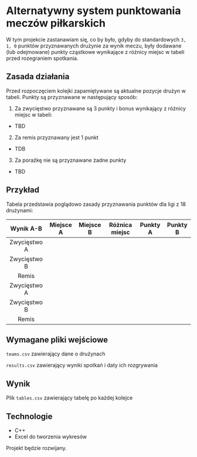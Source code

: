 # Alternatywny system punktowania meczów piłkarskich

W tym projekcie zastanawiam się, co by było, gdyby do standardowych ```3, 1, 0``` punktów przyznawanych drużynie za wynik meczu, były dodawane (lub odejmowane) punkty cząstkowe wynikające z różnicy miejsc w tabeli przed rozegraniem spotkania.

## Zasada działania

Przed rozpoczęciem kolejki zapamiętywane są aktualne pozycje drużyn w tabeli. Punkty są przyznawane w następujący sposób:
1. Za zwycięstwo przyznawane są 3 punkty i bonus wynikający z różnicy miejsc w tabeli:
  - TBD
2. Za remis przyznawany jest 1 punkt
  - TDB
3. Za porażkę nie są przyznawane żadne punkty
  - TBD

## Przykład

Tabela przedstawia poglądowo zasady przyznawania punktów dla ligi z 18 drużynami:

| Wynik A-B    | Miejsce A | Miejsce B | Różnica miejsc | Punkty A | Punkty B |
|:------------:|:---------:|:---------:|:--------------:|:--------:|:--------:|
| Zwycięstwo A |           |           |                |          |          |
| Zwycięstwo B |           |           |                |          |          |
| Remis        |           |           |                |          |          |
| Zwycięstwo A |           |           |                |          |          |
| Zwycięstwo B |           |           |                |          |          |
| Remis        |           |           |                |          |          |

## Wymagane pliki wejściowe

```teams.csv``` zawierający dane o drużynach

```results.csv``` zawierający wyniki spotkań i daty ich rozgrywania

## Wynik

Plik ```tables.csv``` zawierający tabelę po każdej kolejce

##  Technologie
- C++
- Excel do tworzenia wykresów

Projekt będzie rozwijany.